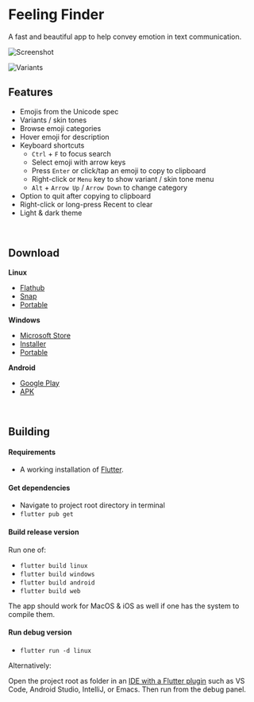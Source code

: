 # Feeling Finder

A fast and beautiful app to help convey emotion in text communication.


![Screenshot](https://github.com/Merrit/feeling_finder/assets/9575627/c060b90a-eee7-49cb-a352-0113084ad858)

![Variants](https://github.com/Merrit/feeling_finder/assets/9575627/bda1bb27-27ee-4e57-b344-cc753f7cb4a0)


## Features

- Emojis from the Unicode spec
- Variants / skin tones
- Browse emoji categories
- Hover emoji for description
- Keyboard shortcuts
  - `Ctrl` + `F` to focus search
  - Select emoji with arrow keys
  - Press `Enter` or click/tap an emoji to copy to clipboard
  - Right-click or `Menu` key to show variant / skin tone menu
  - `Alt` + `Arrow Up` / `Arrow Down` to change category
- Option to quit after copying to clipboard
- Right-click or long-press Recent to clear
- Light & dark theme


<br>


## Download

**Linux**
  - [Flathub](https://flathub.org/apps/details/codes.merritt.FeelingFinder)
  - [Snap](https://snapcraft.io/feeling-finder)
  - [Portable](https://github.com/Merrit/feeling_finder/releases/latest/download/FeelingFinder-Linux-Portable.tar.gz)

**Windows**
- [Microsoft Store](https://apps.microsoft.com/detail/9pc74560s0fj?launch=true%20&mode=mini)
- [Installer](https://github.com/Merrit/feeling_finder/releases/latest/download/FeelingFinder-Windows-Installer.msix)
- [Portable](https://github.com/Merrit/feeling_finder/releases/latest/download/FeelingFinder-Windows-Portable.zip)

**Android**
- [Google Play](https://play.google.com/store/apps/details?id=codes.merritt.FeelingFinder)
- [APK](https://github.com/Merrit/feeling_finder/releases/latest/download/FeelingFinder-Android.apk)


<!-- TODO: Where is the web version hosted? 
    Add link. -->

<br>


## Building

#### Requirements
- A working installation of
[Flutter](https://docs.flutter.dev/get-started/install).


#### Get dependencies

- Navigate to project root directory in terminal
- `flutter pub get`


#### Build release version

Run one of:

- `flutter build linux`
- `flutter build windows`
- `flutter build android`
- `flutter build web`

The app should work for MacOS & iOS as well if one has the system to compile
them.


#### Run debug version

- `flutter run -d linux`

Alternatively:

Open the project root as folder in an [IDE with a Flutter plugin](https://docs.flutter.dev/get-started/editor) such as VS Code,
Android Studio, IntelliJ, or Emacs. Then run from the debug panel.
